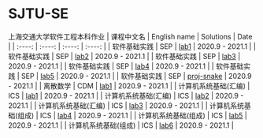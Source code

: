 # SJTU-SE
上海交通大学软件工程本科作业
| 课程中文名 | English name | Solutions | Date |
| :----: | :----: | :----: | :----: |
| 软件基础实践 | SEP | [lab1](https://github.com/WilliamX1/SJTU-SE/tree/main/SEP/lab1) | 2020.9 - 2021.1 |
| 软件基础实践 | SEP | [lab2](https://github.com/WilliamX1/SJTU-SE/tree/main/SEP/lab2) | 2020.9 - 2021.1 |
| 软件基础实践 | SEP | [lab3](https://github.com/WilliamX1/SJTU-SE/tree/main/SEP/lab3) | 2020.9 - 2021.1 |
| 软件基础实践 | SEP | [lab4](https://github.com/WilliamX1/SJTU-SE/tree/main/SEP/lab4) | 2020.9 - 2021.1 |
| 软件基础实践 | SEP | [lab5](https://github.com/WilliamX1/SJTU-SE/tree/main/SEP/lab5) | 2020.9 - 2021.1 |
| 软件基础实践 | SEP | [proj-snake](https://github.com/WilliamX1/SJTU-SE/tree/main/SEP/project-snake) | 2020.9 - 2021.1 |
| 离散数学 | CDM | [lab1](https://github.com/WilliamX1/SJTU-SE/tree/main/SEP/project-snake) | 2020.9 - 2021.1 |
| 计算机系统基础(汇编) | ICS | [lab1](https://github.com/WilliamX1/SJTU-SE/tree/main/ICS/lab1) | 2020.9 - 2021.1 |
| 计算机系统基础(汇编) | ICS | [lab2](https://github.com/WilliamX1/SJTU-SE/tree/main/ICS/lab2) | 2020.9 - 2021.1 |
| 计算机系统基础(汇编) | ICS | [lab3](https://github.com/WilliamX1/SJTU-SE/tree/main/ICS/lab3) | 2020.9 - 2021.1 |
| 计算机系统基础(组成) | ICS | [lab4](https://github.com/WilliamX1/SJTU-SE/tree/main/ICS/lab4) | 2020.9 - 2021.1 |
| 计算机系统基础(组成) | ICS | [lab5](https://github.com/WilliamX1/SJTU-SE/tree/main/ICS/lab4) | 2020.9 - 2021.1 |
| 计算机系统基础(组成) | ICS | [lab6](https://github.com/WilliamX1/SJTU-SE/tree/main/ICS/lab6) | 2020.9 - 2021.1 |

